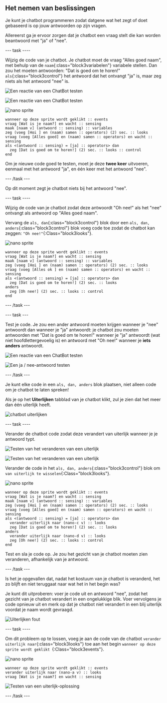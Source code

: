 ## Het nemen van beslissingen

Je kunt je chatbot programmeren zodat datgene wat het zegt of doet gebaseerd is op jouw antwoorden op zijn vragen.

Allereerst ga je ervoor zorgen dat je chatbot een vraag stelt die kan worden beantwoord met "ja" of "nee".

\--- task \----

Wijzig de code van je chatbot. Je chatbot moet de vraag "Alles goed naam", met behulp van de `naam`{:class="block3variabelen"} variabele stellen. Dan zou het moeten antwoorden: "Dat is goed om te horen!" `als`{:class="block3control"} het antwoord dat het ontvangt "ja" is, maar zeg niets als het antwoord "nee" is.

![Een reactie van een ChatBot testen](images/chatbot-if-test1-annotated.png)

![Een reactie van een ChatBot testen](images/chatbot-if-test2.png)

![nano sprite](images/nano-sprite.png)

```blocks3
wanneer op deze sprite wordt geklikt :: events
vraag [Wat is je naam?] en wacht :: sensing
maak [naam v] (antwoord :: sensing) :: variables
zeg (voeg [Hoi ] en (naam) samen :: operators) (2) sec. :: looks
vraag (voeg [Alles goed] en (naam) samen :: operators) en wacht :: sensing
als <(antwoord :: sensing) = [ja] :: operators> dan 
  zeg [Dat is goed om te horen!] (2) sec. :: looks :: control
end
```

Om je nieuwe code goed te testen, moet je deze **twee keer** uitvoeren, eenmaal met het antwoord "ja", en één keer met het antwoord "nee".

\--- /task \---

Op dit moment zegt je chatbot niets bij het antwoord "nee".

\--- task \----

Wijzig de code van je chatbot zodat deze antwoordt "Oh nee!" als het "nee" ontvangt als antwoord op "Alles goed naam".

Vervang de `als, dan`{:class="block3control"} blok door een `als, dan, anders`{:class="block3control"} blok voeg code toe zodat de chatbot kan zeggen: `"Oh nee!"`{:Class="block3looks"}.

![nano sprite](images/nano-sprite.png)

```blocks3
wanneer op deze sprite wordt geklikt :: events
vraag [Wat is je naam?] en wacht :: sensing
maak [naam v] (antwoord :: sensing) :: variables
zeg (voeg [Hoi ] en (naam) samen :: operators) (2) sec. :: looks
vraag (voeg [Alles ok ] en (naam) samen :: operators) en wacht :: sensing
als <(antwoord :: sensing) = [ja] :: operators> dan 
  zeg [Dat is goed om te horen!] (2) sec. :: looks
anders
  zeg [Oh nee!] (2) sec. :: looks :: control
end
```

\--- /task \---

\--- task \---

Test je code. Je zou een ander antwoord moeten krijgen wanneer je "nee" antwoordt dan wanneer je "ja" antwoordt: je chatbot zou moeten antwoorden met "Dat is goed om te horen!" wanneer je "ja" antwoordt (wat niet hoofdlettergevoelig is) en antwoord met "Oh nee!" wanneer je **iets anders** antwoordt.

![Een reactie van een ChatBot testen](images/chatbot-if-test2.png)

![Een ja / nee-antwoord testen](images/chatbot-if-else-test.png)

\--- /task \---

Je kunt elke code in een `als, dan, anders` blok plaatsen, niet alleen code om je chatbot te laten spreken!

Als je op het **Uiterlijken** tabblad van je chatbot klikt, zul je zien dat het meer dan één uiterlijk heeft.

![chatbot uiterlijken](images/chatbot-costume-view-annotated.png)

\--- task \----

Verander de chatbot code zodat deze verandert van uiterlijk wanneer je je antwoord typt.

![Testen van het veranderen van een uiterlijk](images/chatbot-costume-test1.png)

![Testen van het veranderen van een uiterlijk](images/chatbot-costume-test2.png)

Verander de code in het `als, dan, anders`{:class="block3control"} blok om `van uiterlijk te wisselen`{:Class="block3looks"}.

![nano sprite](images/nano-sprite.png)

```blocks3
wanneer op deze sprite wordt geklikt :: events
vraag [Wat is je naam?] en wacht :: sensing
maak [naam v] (antwoord :: sensing) :: variables
zeg (voeg [Hoi ] en (naam) samen :: operators) (2) sec. :: looks
vraag (voeg [Alles goed] en (naam) samen :: operators) en wacht :: sensing
als <(antwoord :: sensing) = [ja] :: operators> dan 
  verander uiterlijk naar (nano-c v) :: looks
  zeg [Dat is goed om te horen!] (2) sec. :: looks
anders
  verander uiterlijk naar (nano-d v) :: looks
  zeg [Oh nee!] (2) sec. :: looks :: control
end
```

Test en sla je code op. Je zou het gezicht van je chatbot moeten zien veranderen, afhankelijk van je antwoord.

\--- /task \---

Is het je opgevallen dat, nadat het kostuum van je chatbot is veranderd, het zo blijft en niet teruggaat naar wat het in het begin was?

Je kunt dit uitproberen: voer je code uit en antwoord "nee", zodat het gezicht van je chatbot verandert in een ongelukkige blik. Voer vervolgens je code opnieuw uit en merk op dat je chatbot niet verandert in een blij uiterlijk voordat je naam wordt gevraagd.

![Uiterlijken fout](images/chatbot-costume-bug-test.png)

\--- task \----

Om dit probleem op te lossen, voeg je aan de code van de chatbot `verander uiterlijk naar`{:class="block3looks"} toe aan het begin `wanneer op deze sprite wordt geklikt `{:Class="block3events"}.

![nano sprite](images/nano-sprite.png)

```blocks3
wanneer op deze sprite wordt geklikt :: events
verander uiterlijk naar (nano-a v) :: looks
vraag [Wat is je naam?] en wacht :: sensing
```

![Testen van een uiterlijk-oplossing](images/chatbot-costume-fix-test.png)

\--- /task \---